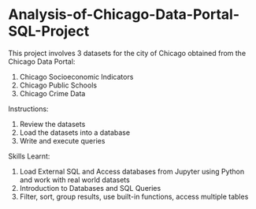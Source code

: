 # Analysis-of-Chicago-Data-Portal-SQL-Project

This project involves 3 datasets for the city of Chicago obtained from the Chicago Data Portal:
1. Chicago Socioeconomic Indicators
2. Chicago Public Schools
3. Chicago Crime Data

Instructions:
1. Review the datasets
2. Load the datasets into a database
3. Write and execute queries

Skills Learnt:
1. Load External SQL and Access databases from Jupyter using Python and work with real world datasets
2. Introduction to Databases and SQL Queries
3. Filter, sort, group results, use built-in functions, access multiple tables
